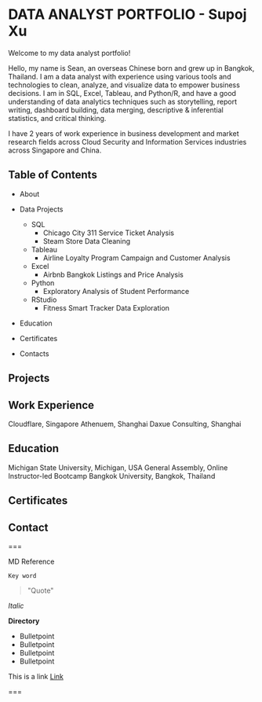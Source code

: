 # DATA ANALYST PORTFOLIO - Supoj Xu

Welcome to my data analyst portfolio!

Hello, my name is Sean, an overseas Chinese born and grew up in Bangkok, Thailand. I am a data analyst with experience using various tools and technologies to clean, analyze, and visualize data to empower business decisions. I am  in SQL, Excel, Tableau, and Python/R, and have a good understanding of data analytics techniques such as storytelling, report writing, dashboard building, data merging, descriptive & inferential statistics, and critical thinking.

I have 2 years of work experience in business development and market research fields across Cloud Security and Information Services industries across Singapore and China.

## Table of Contents

* About
  
* Data Projects
  
   * SQL
      * Chicago City 311 Service Ticket Analysis
      * Steam Store Data Cleaning 
   * Tableau
      * Airline Loyalty Program Campaign and Customer Analysis
   * Excel
      * Airbnb Bangkok Listings and Price Analysis
   * Python
      * Exploratory Analysis of Student Performance 
   * RStudio
      * Fitness Smart Tracker Data Exploration

* Education

* Certificates

* Contacts

## Projects
## Work Experience
Cloudflare, Singapore
Athenuem, Shanghai
Daxue Consulting, Shanghai

## Education
Michigan State University, Michigan, USA
General Assembly, Online Instructor-led Bootcamp
Bangkok University, Bangkok, Thailand

## Certificates
## Contact






===

MD Reference

`Key word`
> "Quote"

*Italic*

**Directory**
* Bulletpoint
* Bulletpoint
* Bulletpoint
* Bulletpoint

This is a link [Link](www.google.com)

===
